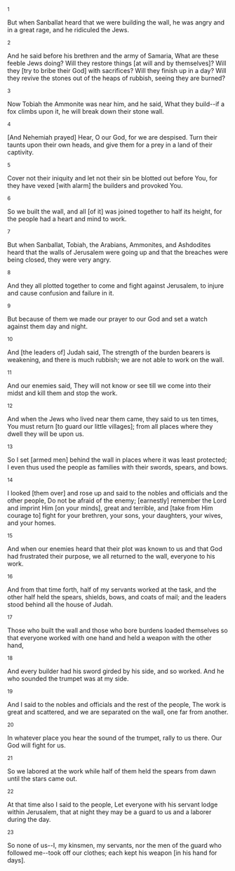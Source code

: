 <sup>1</sup> 

But when Sanballat heard that we were building the wall, he was angry and in a great rage, and he ridiculed the Jews. 

<sup>2</sup> 

And he said before his brethren and the army of Samaria, What are these feeble Jews doing? Will they restore things [at will and by themselves]? Will they [try to bribe their God] with sacrifices? Will they finish up in a day? Will they revive the stones out of the heaps of rubbish, seeing they are burned? 

<sup>3</sup> 

Now Tobiah the Ammonite was near him, and he said, What they build--if a fox climbs upon it, he will break down their stone wall. 

<sup>4</sup> 

[And Nehemiah prayed] Hear, O our God, for we are despised. Turn their taunts upon their own heads, and give them for a prey in a land of their captivity. 

<sup>5</sup> 

Cover not their iniquity and let not their sin be blotted out before You, for they have vexed [with alarm] the builders and provoked You. 

<sup>6</sup> 

So we built the wall, and all [of it] was joined together to half its height, for the people had a heart and mind to work. 

<sup>7</sup> 

But when Sanballat, Tobiah, the Arabians, Ammonites, and Ashdodites heard that the walls of Jerusalem were going up and that the breaches were being closed, they were very angry. 

<sup>8</sup> 

And they all plotted together to come and fight against Jerusalem, to injure and cause confusion and failure in it. 

<sup>9</sup> 

But because of them we made our prayer to our God and set a watch against them day and night. 

<sup>10</sup> 

And [the leaders of] Judah said, The strength of the burden bearers is weakening, and there is much rubbish; we are not able to work on the wall. 

<sup>11</sup> 

And our enemies said, They will not know or see till we come into their midst and kill them and stop the work. 

<sup>12</sup> 

And when the Jews who lived near them came, they said to us ten times, You must return [to guard our little villages]; from all places where they dwell they will be upon us. 

<sup>13</sup> 

So I set [armed men] behind the wall in places where it was least protected; I even thus used the people as families with their swords, spears, and bows. 

<sup>14</sup> 

I looked [them over] and rose up and said to the nobles and officials and the other people, Do not be afraid of the enemy; [earnestly] remember the Lord and imprint Him [on your minds], great and terrible, and [take from Him courage to] fight for your brethren, your sons, your daughters, your wives, and your homes. 

<sup>15</sup> 

And when our enemies heard that their plot was known to us and that God had frustrated their purpose, we all returned to the wall, everyone to his work. 

<sup>16</sup> 

And from that time forth, half of my servants worked at the task, and the other half held the spears, shields, bows, and coats of mail; and the leaders stood behind all the house of Judah. 

<sup>17</sup> 

Those who built the wall and those who bore burdens loaded themselves so that everyone worked with one hand and held a weapon with the other hand, 

<sup>18</sup> 

And every builder had his sword girded by his side, and so worked. And he who sounded the trumpet was at my side. 

<sup>19</sup> 

And I said to the nobles and officials and the rest of the people, The work is great and scattered, and we are separated on the wall, one far from another. 

<sup>20</sup> 

In whatever place you hear the sound of the trumpet, rally to us there. Our God will fight for us. 

<sup>21</sup> 

So we labored at the work while half of them held the spears from dawn until the stars came out. 

<sup>22</sup> 

At that time also I said to the people, Let everyone with his servant lodge within Jerusalem, that at night they may be a guard to us and a laborer during the day. 

<sup>23</sup> 

So none of us--I, my kinsmen, my servants, nor the men of the guard who followed me--took off our clothes; each kept his weapon [in his hand for days].